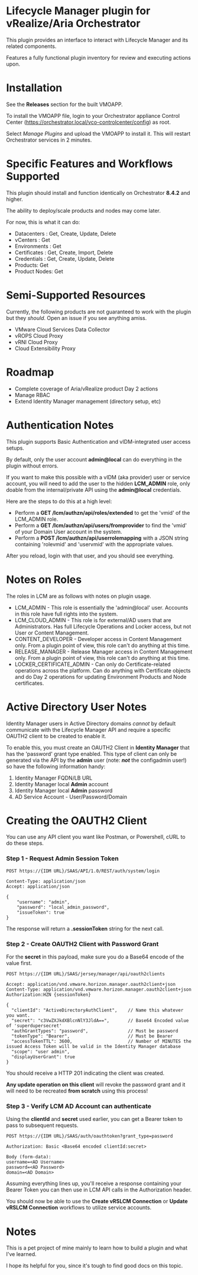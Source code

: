 # Lifecycle Manager plugin for vRealize/Aria Orchestrator

This plugin provides an interface to interact with Lifecycle Manager and its related components.

Features a fully functional plugin inventory for review and executing actions upon.

# Installation

See the **Releases** section for the built VMOAPP.

To install the VMOAPP file, login to your Orchestrator appliance Control Center (https://orchestrator.local/vco-controlcenter/config) as root.

Select *Manage Plugins* and upload the VMOAPP to install it. This will restart Orchestrator services in 2 minutes.

# Specific Features and Workflows Supported

This plugin should install and function identically on Orchestrator **8.4.2** and higher.

The ability to deploy/scale products and nodes may come later.

For now, this is what it can do:
- Datacenters : Get, Create, Update, Delete
- vCenters : Get
- Environments : Get
- Certificates : Get, Create, Import, Delete
- Credentials : Get, Create, Update, Delete
- Products: Get
- Product Nodes: Get

# Semi-Supported Resources

Currently, the following products are not guaranteed to work with the plugin but they *should*. Open an issue if you see anything amiss.

- VMware Cloud Services Data Collector
- vROPS Cloud Proxy
- vRNI Cloud Proxy
- Cloud Extensibility Proxy

# Roadmap

- Complete coverage of Aria/vRealize product Day 2 actions
- Manage RBAC
- Extend Identity Manager management (directory setup, etc)

# Authentication Notes

This plugin supports Basic Authentication and vIDM-integrated user access setups.

By default, only the user account **admin@local** can do everything in the plugin without errors.

If you want to make this possible with a vIDM (aka provider) user or service account, you will need to add the user to the hidden **LCM_ADMIN** role, only doable from the internal/private API using the **admin@local** credentials.

Here are the steps to do this at a high level:

* Perform a **GET /lcm/authzn/api/roles/extended** to get the 'vmid' of the LCM_ADMIN role.
* Perform a **GET /lcm/authzn/api/users/fromprovider** to find the 'vmid' of your Domain User account in the system.
* Perform a **POST /lcm/authzn/api/userrolemapping** with a JSON string containing 'rolevmid' and 'uservmid' with the appropriate values.

After you reload, login with that user, and you should see everything.

# Notes on Roles

The roles in LCM are as follows with notes on plugin usage.

* LCM_ADMIN - This role is essentially the 'admin@local' user. Accounts in this role have full rights into the system.
* LCM_CLOUD_ADMIN - This role is for external/AD users that are Administrators. Has full Lifecycle Operations and Locker access, but not User or Content Management.
* CONTENT_DEVELOPER - Developer access in Content Management only. From a plugin point of view, this role can't do anything at this time.
* RELEASE_MANAGER - Release Manager access in Content Management only. From a plugin point of view, this role can't do anything at this time.
* LOCKER_CERTIFICATE_ADMIN - Can only do Certificate-related operations across the platform. Can do anything with Certificate objects and do Day 2 operations for updating Environment Products and Node certificates.

# Active Directory User Notes

Identity Manager users in Active Directory domains *cannot* by default communicate with the Lifecycle Manager API and require a specific OAUTH2 client to be created to enable it.

To enable this, you must create an OAUTH2 Client in **Identity Manager** that has the 'password' grant type enabled.
This type of client can only be generated via the API by the **admin** user (note: __*not*__ the configadmin user!) so have the following information handy:

1. Identity Manager FQDN/LB URL
2. Identity Manager local **Admin** account
3. Identity Manager local **Admin** password
4. AD Service Account - User/Password/Domain

# Creating the OAUTH2 Client

You can use any API client you want like Postman, or Powershell, cURL to do these steps.

### Step 1 - Request Admin Session Token

```
POST https://{IDM URL}/SAAS/API/1.0/REST/auth/system/login

Content-Type: application/json
Accept: application/json

{
	"username": "admin",
	"password": "local_admin_password",
	"issueToken": true
}
```

The response will return a **.sessionToken** string for the next call.

### Step 2 - Create OAUTH2 Client with Password Grant

For the **secret** in this payload, make sure you do a Base64 encode of the value first.

```
POST https://{IDM URL}/SAAS/jersey/manager/api/oauth2clients

Accept: application/vnd.vmware.horizon.manager.oauth2client+json
Content-Type: application/vnd.vmware.horizon.manager.oauth2client+json
Authorization:HZN {sessionToken}

{
  "clientId": "ActiveDirectoryAuthClient",    // Name this whatever you want.
  "secret": "c3VwZXJkdXBlcnNlY3JldA==",       // Base64 Encoded value of 'superdupersecret'
  "authGrantTypes": "password",               // Must be password
  "tokenType": "Bearer",                      // Must be Bearer
  "accessTokenTTL": 3600,                     // Number of MINUTES the issued Access Token will be valid in the Identity Manager database
  "scope": "user admin",
  "displayUserGrant": true
}
```

You should receive a HTTP 201 indicating the client was created.

**Any update operation on this client** will revoke the password grant and it will need to be recreated **from scratch** using this process!



### Step 3 - Verify LCM AD Account can authenticate

Using the **clientId** and **secret** used earlier, you can get a Bearer token to pass to subsequent requests.

```
POST https://{IDM URL}/SAAS/auth/oauthtoken?grant_type=password

Authorization: Basic <Base64 encoded clientId:secret>

Body (form-data):
username=<AD Username>
password=<AD Password>
domain=<AD Domain>
```

Assuming everything lines up, you'll receive a response containing your Bearer Token you can then use in LCM API calls in the Authorization header.

You should now be able to use the **Create vRSLCM Connection** or **Update vRSLCM Connection** workflows to utilize service accounts.

# Notes

This is a pet project of mine mainly to learn how to build a plugin and what I've learned.

I hope its helpful for you, since it's tough to find good docs on this topic.

